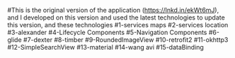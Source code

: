 #This is the original version of the application (https://lnkd.in/ekWt6mJ), and I developed on this version and used the latest technologies to update this version, and these technologies
#1-services maps
#2-services location
#3-alexander
#4-Lifecycle Components
#5-Navigation Components
#6-glide
#7-dexter
#8-timber
#9-RoundedImageView
#10-retrofit2
#11-okhttp3
#12-SimpleSearchView
#13-material
#14-wang avi
#15-dataBinding

